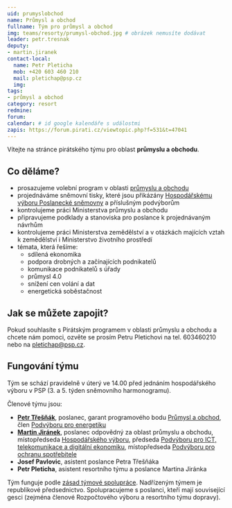 ```yaml
---
uid: prumyslobchod
name: Průmysl a obchod
fullname: Tým pro průmysl a obchod
img: teams/resorty/prumysl-obchod.jpg # obrázek nemusíte dodávat
leader: petr.tresnak
deputy:
- martin.jiranek
contact-local:
  name: Petr Pleticha
  mob: +420 603 460 210
  mail: pletichap@psp.cz
  img: 
tags:
- průmysl a obchod
category: resort
redmine:
forum:
calendar: # id google kalendáře s událostmi
zapis: https://forum.pirati.cz/viewtopic.php?f=531&t=47041
---
```


Vítejte na stránce pirátského týmu pro oblast **průmyslu a obchodu**.

Co děláme?
----------
* prosazujeme volební program v oblasti [průmyslu a obchodu](https://www.pirati.cz/program/psp2017/prumysl-a-obchod/)
* projednáváme sněmovní tisky, které jsou přikázány [Hospodářskému výboru Poslanecké sněmovny](http://www.psp.cz/sqw/hp.sqw?k=3500) a příslušným podvýborům
* kontrolujeme práci Ministerstva průmyslu a obchodu
* připravujeme podklady a stanoviska pro poslance k projednávaným návrhům
* kontrolujeme práci Ministerstva zemědělství a v otázkách majících vztah k zemědělství i Ministerstvo životního prostředí
* témata, která řešíme:
  * sdílená ekonomika
  * podpora drobných a začínajících podnikatelů
  * komunikace podnikatelů s úřady
  * průmysl 4.0
  * snížení cen volání a dat
  * energetická soběstačnost

Jak se můžete zapojit?
----------------------

Pokud souhlasíte s Pirátským programem v oblasti průmyslu a obchodu a chcete nám pomoci, ozvěte se prosím Petru Pletichovi na tel. 603460210 nebo na pletichap@psp.cz.

Fungování týmu
----------------------

Tým se schází pravidelně v úterý ve 14.00 před jednáním hospodářského výboru v PSP (3. a 5. týden sněmovního harmonogramu).

Členové týmu jsou:
* **[Petr Třešňák](https://www.pirati.cz/lide/petr-tresnak/)**, poslanec, garant programového bodu [Průmysl a obchod](https://www.pirati.cz/program/psp2017/prumysl-a-obchod/), člen [Podvýboru pro energetiku](http://www.psp.cz/sqw/hp.sqw?k=3521)
* **[Martin Jiránek](https://www.pirati.cz/lide/martin-jiranek/)**, poslanec odpovědný za oblast průmyslu a obchodu, místopředseda [Hospodářského výboru](http://www.psp.cz/sqw/hp.sqw?k=3500&o=8), předseda [Podvýboru pro ICT, telekomunikace a digitální ekonomiku](http://www.psp.cz/sqw/hp.sqw?k=3528&o=8), místopředseda [Podvýboru pro ochranu spotřebitele](http://www.psp.cz/sqw/hp.sqw?k=3527&o=8)
* **Josef Pavlovic**, asistent poslance Petra Třešňáka
* **Petr Pleticha**, asistent resortního týmu a poslance Martina Jiránka

Tým funguje podle [zásad týmové spolupráce](https://wiki.pirati.cz/rules/or_zatys). Nadřízeným týmem je republikové předsednictvo. Spolupracujeme s poslanci, kteří mají související gesci (zejména členové Rozpočtového výboru a resortního týmu dopravy).
